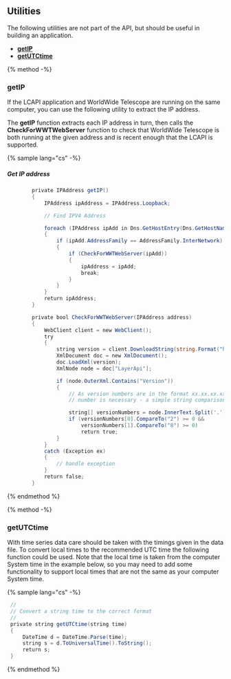 ## Utilities

The following utilities are not part of the API, but should be useful in building an application.

*   [**getIP**](#getip)
*   **[getUTCtime](#getutctime)**

{% method -%}
### getIP

If the LCAPI application and WorldWide Telescope are running on the same computer, you can use the following utility to extract the IP address.

The **getIP** function extracts each IP address in turn, then calls the **CheckForWWTWebServer** function to check that WorldWide Telescope is both running at the given address and is recent enough that the LCAPI is supported.

{% sample lang="cs" -%}
##### Get IP address

```cs
        private IPAddress getIP()
        {
            IPAddress ipAddress = IPAddress.Loopback;

            // Find IPV4 Address

            foreach (IPAddress ipAdd in Dns.GetHostEntry(Dns.GetHostName()).AddressList)
            {
                if (ipAdd.AddressFamily == AddressFamily.InterNetwork)
                {
                    if (CheckForWWTWebServer(ipAdd))
                    {
                        ipAddress = ipAdd;
                        break;
                    }
                }
            }
            return ipAddress;
        }

        private bool CheckForWWTWebServer(IPAddress address)
        {
            WebClient client = new WebClient();
            try
            {
                string version = client.DownloadString(string.Format("http://{0}:5050/layerapi.aspx?cmd=version", address.ToString()));
                XmlDocument doc = new XmlDocument();
                doc.LoadXml(version);
                XmlNode node = doc["LayerApi"];

                if (node.OuterXml.Contains("Version"))
                {
                    // As version numbers are in the format xx.xx.xx.xx, an individual comparison of each
                    // number is necessary - a simple string comparison will give unreliable results

                    string[] versionNumbers = node.InnerText.Split('.');
                    if (versionNumbers[0].CompareTo("2") >= 0 &&
                        versionNumbers[1].CompareTo("8") >= 0)
                        return true;
                }
            }
            catch (Exception ex)
            {
                // handle exception
            }
            return false;
        }
```
{% endmethod %}

{% method -%}

### getUTCtime

With time series data care should be taken with the timings given in the data file. To convert local times to the recommended UTC time the following function could be used. Note that the local time is taken from the computer System time in the example below, so you may need to add some functionality to support local times that are not the same as your computer System time.

{% sample lang="cs" -%}
```cs
 //
 // Convert a string time to the correct format
 //
 private string getUTCtime(string time)
 {
     DateTime d = DateTime.Parse(time);
     string s = d.ToUniversalTime().ToString();
     return s;
 }
```
{% endmethod %}
